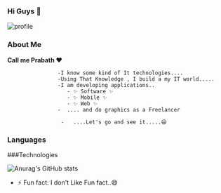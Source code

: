 ### Hi Guys 👋	


![profile](https://user-images.githubusercontent.com/90409117/156692408-3f4aab37-fe07-4b06-bc8c-8887ae802ef6.gif)
	 
	 





### About Me

**Call me Prabath ❤️**	

                    -I know some kind of It technologies....
                    -Using That Knowledge , I build a my IT world.....
                    -I am developing applications..
                       - ✨ Software ✨ 
                       - ✨ Mobile ✨
                       - ✨ Web ✨
                    -  .... and do graphics as a Freelancer
	
                     -   ....Let's go and see it.....😄

### Languages
 



###Technologies

![Anurag's GitHub stats](https://github-readme-stats.vercel.app/api?username=anuraghazra&theme=dark&show_icons=true)
 
- ⚡ Fun fact: I don't Like Fun fact..😄

